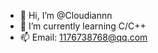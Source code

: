 - 👋 Hi, I’m @Cloudiannn
- 🌱 I’m currently learning C/C++
- 📫 Email: 1176738768@qq.com

<!---
Cloudiannn/Cloudiannn is a ✨ special ✨ repository because its `README.md` (this file) appears on your GitHub profile.
You can click the Preview link to take a look at your changes.
--->

